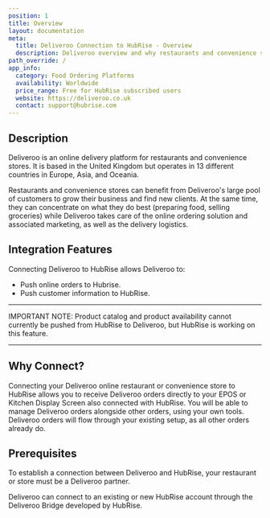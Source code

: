 ```yaml
---
position: 1
title: Overview
layout: documentation
meta:
  title: Deliveroo Connection to HubRise - Overview
  description: Deliveroo overview and why restaurants and convenience stores should connect it to HubRise. With a connection orders are sent to your working tools - EPOS, KDS.
path_override: /
app_info:
  category: Food Ordering Platforms
  availability: Worldwide
  price_range: Free for HubRise subscribed users
  website: https://deliveroo.co.uk
  contact: support@hubrise.com
---
```


## Description

Deliveroo is an online delivery platform for restaurants and convenience stores. 
It is based in the United Kingdom but operates in 13 different countries in Europe, Asia, and Oceania.

Restaurants and convenience stores can benefit from Deliveroo's large pool of customers to grow their business and find new clients.
At the same time, they can concentrate on what they do best (preparing food, selling groceries) while Deliveroo takes care of the online ordering solution and associated marketing, as well as the delivery logistics.

## Integration Features

Connecting Deliveroo to HubRise allows Deliveroo to:

- Push online orders to Hubrise. 
- Push customer information to HubRise.

--------

IMPORTANT NOTE: Product catalog and product availability cannot currently be pushed from HubRise to Deliveroo, but HubRise is working on this feature.

--------

## Why Connect?

Connecting your Deliveroo online restaurant or convenience store to HubRise allows you to receive Deliveroo orders directly to your EPOS or Kitchen Display Screen also connected with HubRise.
You will be able to manage Deliveroo orders alongside other orders, using your own tools. Deliveroo orders will flow through your existing setup, as all other orders already do.

## Prerequisites

To establish a connection between Deliveroo and HubRise, your restaurant or store must be a Deliveroo partner.

Deliveroo can connect to an existing or new HubRise account through the Deliveroo Bridge developed by HubRise.
